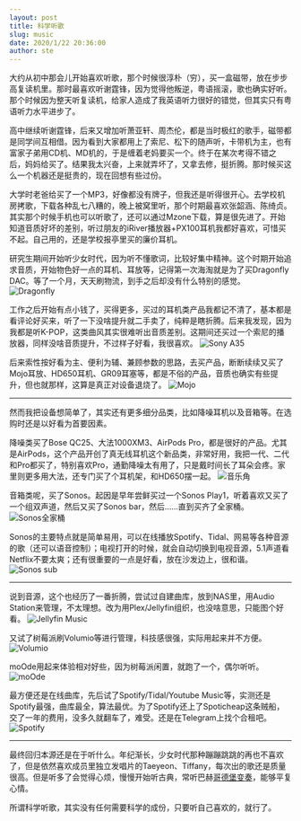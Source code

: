 ```yaml
---
layout: post
title: 科学听歌
slug: music
date: 2020/1/22 20:36:00
author: ste
---
```


大约从初中那会儿开始喜欢听歌，那个时候很淳朴（穷），买一盒磁带，放在步步高复读机里。那时最喜欢听谢霆锋，因为觉得他叛逆，粤语摇滚，歌也确实好听。那个时候因为整天听复读机，给家人造成了我英语听力很好的错觉，但其实只有粤语听力水平进步了。

高中继续听谢霆锋，后来又增加听萧亚轩、周杰伦，都是当时极红的歌手，磁带都是同学间互相借。因为看到大家都用上了索尼、松下的随声听，卡带机为主，也有富家子弟用CD机、MD机的，于是缠着老妈要买一个。终于在某次考得不错之后，妈妈给买了。结果我太兴奋，上来就弄坏了，又拿去修，挺折腾。那时候买这么一个机器还是挺贵的，现在回想有些过份。

大学时老爸给买了一个MP3，好像都没有牌子，但我还是听得很开心。去学校机房拷歌，下载各种乱七八糟的，晚上被窝里听，那个时期最喜欢张韶涵、陈绮贞。其实那个时候手机也可以听歌了，还可以通过Mzone下载，算是很先进了。开始知道音质好坏的差别，听过朋友的iRiver播放器+PX100耳机我都好喜欢，可惜买不起。自己用的，还是学校报亭里买的廉价耳机。

研究生期间开始听少女时代，因为听不懂歌词，比较好集中精神。这个时期开始追求音质，开始物色好一点的耳机、耳放等，记得第一次海淘就是为了买Dragonfly DAC。等了一个月，天天刷物流，到手之后却没有什么特别的感觉。
![Dragonfly](./images/DragonFly.jpg)

工作之后开始有点小钱了，买得更多，买过的耳机类产品我都记不清了，基本都是看评论好买来，听了一下没啥提升就二手卖了，纯粹是瞎折腾。后来我发现，因为我都是听K-POP，这类曲风其实很难听出音质差别。这期间还买过一个索尼的播放器，同样没啥音质提升，不过样子好看，我很喜欢。
![Sony A35](./images/A35.jpg)

后来索性按好看为主、便利为辅、兼顾参数的思路，去买产品，断断续续又买了Mojo耳放、HD650耳机、GR09耳塞等，都是不俗的产品，音质也确实有些提升，但也就那样，这算是真正对设备退烧了。
![Mojo](./images/mojo.png)

---

然而我把设备想简单了，其实还有更多细分品类，比如降噪耳机以及音箱等。在选购时还是以好看为首要因素。

降噪类买了Bose QC25、大法1000XM3、AirPods Pro，都是很好的产品。尤其是AirPods，这个产品开创了真无线耳机这个新品类，非常好用，我把一代、二代和Pro都买了，特别喜欢Pro，通勤降噪太有用了，只是戴时间长了耳朵会疼。家里则更多用大法，还专门买了个耳机架，和HD650摆一起。
![音乐角](./images/holder.jpg)

音箱类呢，买了Sonos。起因是早年尝鲜买过一个Sonos Play1，听着喜欢又买了一个组双声道，然后又买了Sonos bar，然后……直到买齐了全家桶。
![Sonos全家桶](./images/sonos-all.jpg)

Sonos的主要特点就是简单易用，可以在线播放Spotify、Tidal、网易等各种音源的歌（还可以语音控制）；电视打开的时候，就会自动切换到电视音源，5.1声道看Netflix不要太爽；还有很重要的一点是好看，放在沙发边上，很和谐。
![Sonos sub](./images/sonos.jpg)

---

说到音源，这个也经历了一番折腾，尝试过自建曲库，放到NAS里，用Audio Station来管理，不太理想。改为用Plex/Jellyfin组织，也没啥意思，只能图个好看。
![Jellyfin Music](./images/jf-music.jpg)

又试了树莓派刷Volumio等进行管理，科技感很强，实际用起来并不方便。
![Volumio](./images/Volumio.jpg)

moOde用起来体验相对好些，因为树莓派闲置，就跑了一个，偶尔听听。
![moOde](./images/moode.png)

最方便还是在线曲库，先后试了Spotify/Tidal/Youtube Music等，实测还是Spotify最强，曲库最全，算法最优。为了Spotify还上了Spoticheap这条贼船，交了一年的费用，没多久就翻车了，难受。还是在Telegram上找个合租吧。
![Spotify](./images/spotify.png)

---

最终回归本源还是在于听什么。年纪渐长，少女时代那种蹦蹦跳跳的再也不喜欢了，但是依然喜欢成员里独立发唱片的Taeyeon、Tiffany，每次出的歌还是质量很高。但是听多了会觉得心烦，慢慢开始听古典，常听巴赫[哥德堡变奏](https://open.spotify.com/album/1aCpHSQE5ghxibsQ5gkBe0)，能够平复心情。

所谓科学听歌，其实没有任何需要科学的成份，只要听自己喜欢的，就行了。